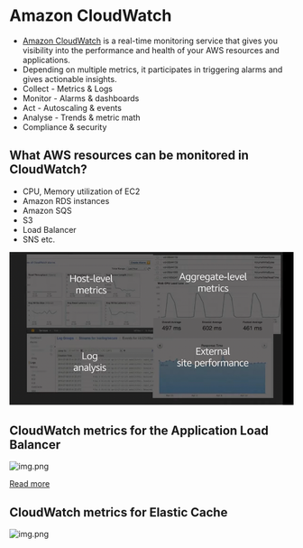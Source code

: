 
# Amazon CloudWatch
- [Amazon CloudWatch](https://aws.amazon.com/cloudwatch/) is a real-time monitoring service that gives you visibility into the performance and health of your AWS resources and applications. 
- Depending on multiple metrics, it participates in triggering alarms and gives actionable insights.
- Collect - Metrics & Logs
- Monitor - Alarms & dashboards
- Act - Autoscaling & events
- Analyse - Trends & metric math
- Compliance & security

## What AWS resources can be monitored in CloudWatch?
- CPU, Memory utilization of EC2
- Amazon RDS instances
- Amazon SQS
- S3
- Load Balancer
- SNS etc.

![img.png](assests/cloudwatch_img.png)

## CloudWatch metrics for the Application Load Balancer

![img.png](https://www.splunk.com/content/dam/splunk-blogs/signalfx-assets/blog-images/ELB-CloudWatch-1024x457.png)

[Read more](https://docs.aws.amazon.com/elasticloadbalancing/latest/application/load-balancer-cloudwatch-metrics.html)

## CloudWatch metrics for Elastic Cache

![img.png](https://d2908q01vomqb2.cloudfront.net/887309d048beef83ad3eabf2a79a64a389ab1c9f/2019/07/26/ClusterModeElasticache10.png)